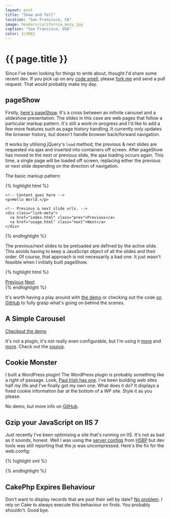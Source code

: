 ```yaml
---
layout: post
title: "Show and Tell"
location: "San Francisco, CA"
image: headers/california_mozy.jpg
caption: "San Francisco, USA"
color: 1c3982
---
```


{{ page.title }}
================

Since I've been looking for things to write about, thought I'd share some recent dev. If you pick up on any [code smell][], please [fork me][] and send a pull request. That would probably make my day.

[code smell]: http://en.wikipedia.org/wiki/Code_smell "It might do"
[fork me]: https://github.com/MozMorris "It would make my day"

pageShow
--------

Firstly, [here's pageShow](/pageShow/). It's a cross between an infinite carousel and a slideshow presentation. The slides in this case are web pages that follow a particular markup pattern. It's still a work-in-progress and I'd like to add a few more features such as page history handling. It currently only updates the browser history, but doesn't handle browser back/forward navigation.

It works by utilising jQuery's `load` method; the previous & next slides are requested via ajax and inserted into containers off screen. After pageShow has moved to the next or previous slide, the ajax loading occurs again. This time, a single page will be loaded off screen, replacing either the previous or next slide depending on the direction of navigation.

The basic markup pattern:

{% highlight html %}
<div id="slides-wrapper">

  <div class="slide" id="prev-slide">
    <!-- Previous slide loaded here -->
  </div>

  <div class="slide" id="actv-slide">

    <!-- Content goes here -->
    <p>Hello World.</p>

    <!-- Previous & next slide urls. -->
    <div class="link-meta">
      <a href="index.html" class="prev">Previous</a>
      <a href="usage.html" class="next">Next</a>
    </div>

  </div>

  <div class="slide" id="next-slide">
    <!-- Next slide loaded here -->
  </div>

</div>
{% endhighlight %}

The previous/next slides to be preloaded are defined by the active slide. This avoids having to keep a JavaScript object of all the slides and their order. Of course, that approach is not necessarily a bad one. It just wasn't feasible when I initially built pageShow.

{% highlight html %}
  <!-- Links, these can be hidden -->
  <div class="link-meta">
    <a href="index.html" class="prev">Previous</a>
    <a href="usage.html" class="next">Next</a>
  </div>
{% endhighlight %}

It's worth having a play around with [the demo][] or checking out the code [on GitHub][] to fully grasp what's going on behind the scenes.

[the demo]: /pageShow/ "pageShow demo"
[on GitHub]: https://github.com/MozMorris/pageShow "Fork Me!"

A Simple Carousel
-----------------

[Checkout the demo](/this-is-my-carousel/)

It's not a plugin, it's not really even configurable, but I'm using it [more][more] and [more][and more]. Check out the [source][].

[more]: http://www.clipper-teas.com/ "I made this"
[and more]: http://www.commercialwashroomsltd.co.uk/ "I also made this"
[source]: https://github.com/MozMorris/this-is-my-carousel "I should make a light box script next, that would impress Paul Irish"

Cookie Monster
--------------

I built a WordPress plugin! The WordPress plugin is probably something like a right of passage. Look, [Paul Irish has one][paul]. I've been building web sites half my life and I've finally got my own one. What does it do? It displays a fixed cookie information bar at the bottom of a WP site. Style it as you please.

No demo, but more info on [GitHub][]. 

[paul]: https://github.com/paulirish/infinite-scroll "2133 stars and counting"
[GitHub]: https://github.com/MozMorris/cookie-monster "Moz Morris on GitHub"

Gzip your JavaScript on IIS 7
-----------------------------

Just recently I've been optimising a site that's running on IIS. It's not as bad as it sounds, honest. Well I was using the [server configs][] from [H5BP][] but dev tools was still reporting that the js was uncompressed. Here's the fix for the web.config:

[server configs]: https://github.com/h5bp/server-configs "HTML5 Boilerplate Server Configuration"
[H5BP]: https://github.com/h5bp "HTML5 Boilerplate"

{% highlight xml %}
  <?xml version="1.0" encoding="UTF-8"?>
  <configuration>
    <system.webServer>
      <staticContent>
        <remove fileExtension=".js" />
        <mimeMap fileExtension=".js" mimeType="text/javascript" />
      </staticContent>
    </system.webServer>
  </configuration>
{% endhighlight %}

CakePhp Expires Behaviour
-------------------------

Don't want to display records that are past their sell by date? [No problem][]. I rely on Cake to always execute this behaviour on finds. You probably shouldn't. Good bye.

[No problem]: https://gist.github.com/MozMorris/4755451
